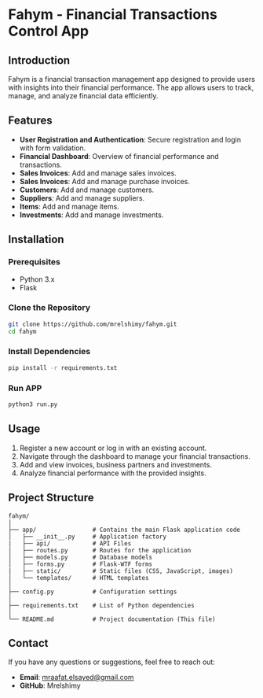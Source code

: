 # Fahym - Financial Transactions Control App

## Introduction
Fahym is a financial transaction management app designed to provide users with insights into their financial performance. The app allows users to track, manage, and analyze financial data efficiently.

## Features
- **User Registration and Authentication**: Secure registration and login with form validation.
- **Financial Dashboard**: Overview of financial performance and transactions.
- **Sales Invoices**: Add and manage sales invoices.
- **Sales Invoices**: Add and manage purchase invoices.
- **Customers**: Add and manage customers.
- **Suppliers**: Add and manage suppliers.
- **Items**: Add and manage items.
- **Investments**: Add and manage investments.

## Installation

### Prerequisites
- Python 3.x
- Flask

### Clone the Repository
```bash
git clone https://github.com/mrelshimy/fahym.git
cd fahym
```

### Install Dependencies
```bash
pip install -r requirements.txt
```

### Run APP
```bash
python3 run.py
```

## Usage
1. Register a new account or log in with an existing account.
2. Navigate through the dashboard to manage your financial transactions.
3. Add and view invoices, business partners and investments.
4. Analyze financial performance with the provided insights.

## Project Structure
```plaintext
fahym/
│
├── app/                # Contains the main Flask application code
│   ├── __init__.py     # Application factory
|   ├── api/            # API Files
│   ├── routes.py       # Routes for the application
│   ├── models.py       # Database models
│   ├── forms.py        # Flask-WTF forms
|   ├── static/         # Static files (CSS, JavaScript, images)
│   └── templates/      # HTML templates
│
├── config.py           # Configuration settings
│
├── requirements.txt    # List of Python dependencies
│
└── README.md           # Project documentation (This file)
```

## Contact
If you have any questions or suggestions, feel free to reach out:

- **Email**: mraafat.elsayed@gmail.com
- **GitHub**: Mrelshimy
